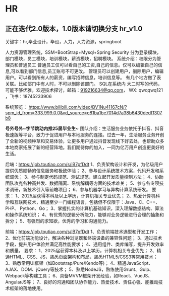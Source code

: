
# HR
## 正在迭代2.0版本，1.0版本请切换分支 hr_v1.0
关键字：hr,毕业设计，毕设，人力，人力资源，springboot



人力资源管理系统，SSM+BootStrap+Mysql+Spring Security
分为登录模块，部门模块，员工模块，培训模块，薪资模块，招聘模块。
  系统介绍：权限分为管理员和普通员工
                    普通员工仅可以看自己的工资,自己的信息。仅可以编辑自己的信息,可以看到部门信息,员工账号不可更改。
                    管理员可以创建用户，删除用户，编辑用户。可以看到所有人的薪资，编写招聘信息，培训信息等。
          有几个地方做了表关联。比如部门中有人时，不可以删除该部门。
SQL在系统内
大二时写的代码，可能不够优雅，欢迎技术探讨，邮箱：919216634@qq.com， WX: qwqqwq121 ，飞书：18745233906

系统预览： https://www.bilibili.com/video/BV1Nu41167cN/?spm_id_from=333.999.0.0&vd_source=e81ba1be7014d7a38b6430dedf1307b8

**号外号外~字节跳动内推25届毕业生~**
团队介绍：生活服务业务依托于抖音、抖音极速版等平台，致力于促进用户与本地服务的连接。过去一年，生活服务业务开创了全新的视频种草和交易体验，让更多用户通过抖音发现线下好去处，也帮助众多本地商家拓展了新的经营阵地。我们期待你的加入，一同为亿万用户创造更美好的生活。

后端：https://job.toutiao.com/s/iB7pfDdt
1、负责架构设计和开发，为亿级用户提供优质顺畅的信息服务和极致体验；
2、参与设计系统技术方案，代码开发和系统调优；
3、参与制定代码规范、测试规范，建立起开发质量控制方法；
4、协助团队攻克各种高并发、数据隔离、系统解耦等方面的技术难关；
5、参与各专项技术调研，新技术引入等前瞻项目；
6、参与机器学习与异构计算系统研发。
要求：
1、2025届获得本科及以上学历，计算机相关专业优先；
2、热爱计算机科学和互联网技术，精通至少一门编程语言，包括但不仅限于：Java、C、C++、PHP、 Python、Go；
3、掌握扎实的计算机基础知识，深入理解数据结构、算法和操作系统知识；
4、有优秀的逻辑分析能力，能够对业务逻辑进行合理的抽象和拆分；
5、有强烈的求知欲，优秀的学习和沟通能力。

前端：https://job.toutiao.com/s/iB7pfDdt
1、负责前端技术选型和开发工作；
2、优化前端功能设计，解决各种浏览器和终端设备的兼容性问题；
3、通过技术手段，提升用户体验并满足高性能要求；
4、通用组件、类库编写，提升开发效率和质量。
要求：
1、2025届获得本科及以上学历，计算机相关专业优先；
2、精通HTML、CSS、JS，熟悉页面架构和布局，熟悉HTML5/CSS3等常用技术；
3、熟悉常用UI框架（如Bootstrap/Pure/Kendo等)；
4、精通JavaScript、AJAX、DOM、jQuery等技术；
5、熟悉NodeJS，熟练使用Grunt、Gulp、Webpack等构建工具；
6、具备MVVM框架开发经验，如React、VueJS、AngularJS等；
7、良好的沟通和团队协作能力、热爱技术、责任心强、能推动技术框架的落地使用。

